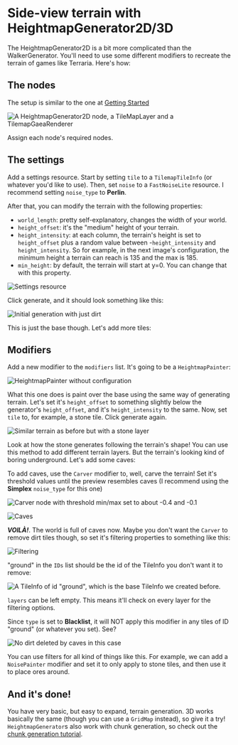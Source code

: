 # Side-view terrain with HeightmapGenerator2D/3D

The HeightmapGenerator2D is a bit more complicated than the WalkerGenerator. You'll need to use some different modifiers to recreate the terrain of games like Terraria. Here's how:

## The nodes

The setup is similar to the one at [Getting Started](../tutorials/getting_started.md)

![A HeightmapGenerator2D node, a TileMapLayer and a TilemapGaeaRenderer](../assets/tutorials/heightmap_generator/nodes.png)

Assign each node's required nodes.

## The settings

Add a settings resource. Start by setting `tile` to a `TilemapTileInfo` (or whatever you'd like to use). Then, set `noise` to a `FastNoiseLite` resource. I recommend setting `noise_type` to **Perlin**.

After that, you can modify the terrain with the following properties:

- `world_length`: pretty self-explanatory, changes the width of your world.
- `height_offset`: it's the "medium" height of your terrain.
- `height_intensity`: at each column, the terrain's height is set to `height_offset` plus a random value between -`height_intensity` and `height_intensity`. So for example, in the next image's configuration, the minimum height a terrain can reach is 135 and the max is 185.
- `min_height`: by default, the terrain will start at y=0. You can change that with this property.

![Settings resource](../assets/tutorials/heightmap_generator/settings.png)

Click generate, and it should look something like this:

![Initial generation with just dirt](../assets/tutorials/heightmap_generator/initial_generation.png)

This is just the base though. Let's add more tiles:

## Modifiers

Add a new modifier to the `modifiers` list. It's going to be a `HeightmapPainter`:

![HeightmapPainter without configuration](../assets/tutorials/heightmap_generator/heightmap_painter.png)

What this one does is paint over the base using the same way of generating terrain. Let's set it's `height_offset` to something slightly below the generator's `height_offset`, and it's `height_intensity` to the same. Now, set `tile` to, for example, a stone tile. Click generate again.

![Similar terrain as before but with a stone layer](../assets/tutorials/heightmap_generator/stone.png)

Look at how the stone generates following the terrain's shape! You can use this method to add different terrain layers. But the terrain's looking kind of boring underground. Let's add some caves:

To add caves, use the `Carver` modifier to, well, carve the terrain! Set it's threshold values until the preview resembles caves (I recommend using the **Simplex** `noise_type` for this one)

![Carver node with threshold min/max set to about -0.4 and -0.1](../assets/tutorials/heightmap_generator/carver.png)

![Caves](../assets/tutorials/heightmap_generator/caves.png)

**_VOILÀ!_**. The world is full of caves now. Maybe you don't want the `Carver` to remove dirt tiles though, so set it's filtering properties to something like this:

![Filtering](../assets/tutorials/heightmap_generator/filtering.png)

"ground" in the `IDs` list should be the id of the TileInfo you don't want it to remove:

![A TileInfo of id "ground", which is the base TileInfo we created before.](../assets/tutorials/heightmap_generator/id.png)

`layers` can be left empty. This means it'll check on every layer for the filtering options.

Since `type` is set to **Blacklist**, it will NOT apply this modifier in any tiles of ID "ground" (or whatever you set). See?

![No dirt deleted by caves in this case](../assets/tutorials/heightmap_generator/cave_no_dirt_deleted.png)

You can use filters for all kind of things like this. For example, we can add a `NoisePainter` modifier and set it to only apply to stone tiles, and then use it to place ores around. 

## And it's done!

You have very basic, but easy to expand, terrain generation. 3D works basically the same (though you can use a `GridMap` instead), so give it a try! `HeightmapGenerator`s also work with chunk generation, so check out the [chunk generation tutorial](chunk_generation.md).